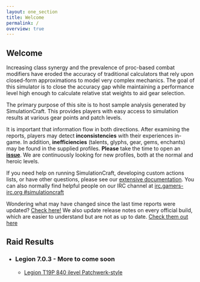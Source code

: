 ```yaml
---
layout: one_section
title: Welcome
permalink: /
overview: true
---
```

## Welcome

Increasing class synergy and the prevalence of proc-based combat modifiers have eroded the accuracy of traditional 
calculators that rely upon closed-form approximations to model very complex mechanics. The goal of this simulator is 
to close the accuracy gap while maintaining a performance level high enough to calculate relative stat weights to aid 
gear selection.

The primary purpose of this site is to host sample analysis generated by SimulationCraft. This provides players with 
easy access to simulation results at various gear points and patch levels.
      
It is important that information flow in both directions. After examining the reports, players may detect 
**inconsistencies** with their experiences in-game. In addition, <b>inefficiencies</b> (talents, glyphs, gear, 
gems, enchants) may be found in the supplied profiles. <b>Please</b> take the time to open an 
[**issue**](https://github.com/simulationcraft/simc/issues). We are continuously looking for new profiles, 
both at the normal and heroic levels.

If you need help on running SimulationCraft, developing custom actions lists, or have other questions, please see our 
[extensive documentation](https://github.com/simulationcraft/simc/wiki/StartersGuide). You can also normally find 
helpful people on our IRC channel at [irc.gamers-irc.org #simulationcraft](http://chat.mibbit.com/?server=irc.gamers-irc.org&amp;channel=%23simulationcraft)

Wondering what may have changed since the last time reports were updated? [Check here!](https://github.com/simulationcraft/simc/commits/master)
We also update release notes on every official build, which are easier to understand but are not as up to date. [Check them out here](http://www.simulationcraft.org/download.html)

<h2 class="toggle open">Raid Results</h2>
<div class="toggle-content">
  <ul>
    <li><h3>Legion 7.0.3 - More to come soon</h3>
      <ul>
        <li><a href="{{ site.url }}/reports/Raid_T19P.html">Legion T19P 840 ilevel Patchwerk-style</a></li>
      </ul>
    </li>
  </ul>
</div>
